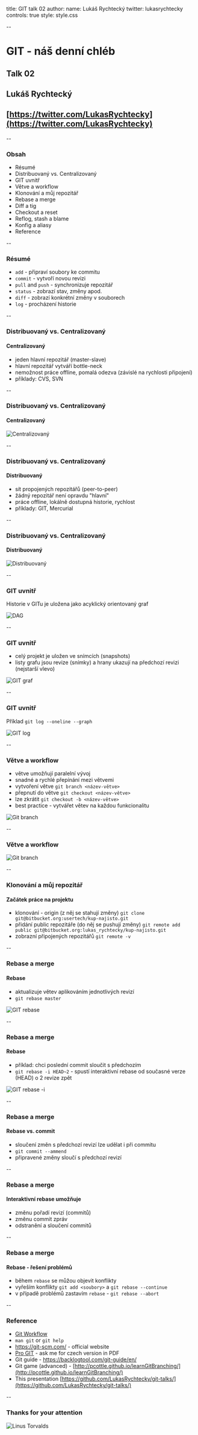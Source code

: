 title: GIT talk 02
author:
  name: Lukáš Rychtecký
  twitter: lukasrychtecky
controls: true
style: style.css

--

# GIT - náš denní chléb
## Talk 02
## Lukáš Rychtecký
## [https://twitter.com/LukasRychtecky](https://twitter.com/LukasRychtecky)

--

### Obsah

* Résumé
* Distribuovaný vs. Centralizovaný
* GIT uvnitř
* Větve a workflow
* Klonování a můj repozitář
* Rebase a merge
* Diff a tig
* Checkout a reset
* Reflog, stash a blame
* Konfig a aliasy
* Reference

--

### Résumé

* `add` - připraví soubory ke commitu
* `commit` - vytvoří novou revizi
* `pull` and `push` - synchronizuje repozitář
* `status` - zobrazí stav, změny apod.
* `diff` - zobrazí konkrétní změny v souborech
* `log` - procházení historie

--

### Distribuovaný vs. Centralizovaný

#### Centralizovaný

* jeden hlavní repozitář (master-slave)
* hlavní repozitář vytváří bottle-neck
* nemožnost práce offline, pomalá odezva (závislé na rychlosti připojení)
* příklady: CVS, SVN

--

### Distribuovaný vs. Centralizovaný

#### Centralizovaný

![Centralizovaný](img/cvcs.png)

--

### Distribuovaný vs. Centralizovaný

#### Distribuovaný

* sít propojených repozitářů (peer-to-peer)
* žádný repozitář není opravdu "hlavní"
* práce offline, lokálně dostupná historie, rychlost
* příklady: GIT, Mercurial

--

### Distribuovaný vs. Centralizovaný

#### Distribuovaný

![Distribuovaný](img/dvcs.png)


--

### GIT uvnitř

Historie v GITu je uložena jako acyklický orientovaný graf

![DAG](http://cdn.meme.am/instances/500x/55967408.jpg)

--

### GIT uvnitř

* celý projekt je uložen ve snímcích (snapshots)
* listy grafu jsou revize (snímky) a hrany ukazují na předchozí revizi (nejstarší vlevo)

![GIT graf](http://think-like-a-git.net/assets/images2/reachability-example.png)

--

### GIT uvnitř

Příklad `git log --oneline --graph`

![GIT log](img/git-graph.png)

--

### Větve a workflow

* větve umožňují paralelní vývoj
* snadné a rychlé přepínání mezi větvemi
* vytvoření větve `git branch <název-větve>`
* přepnutí do větve `git checkout <název-větve>`
* lze zkrátit `git checkout -b <název-větve>`
* best practice - vytvářet větev na každou funkcionalitu

![Git branch](https://www.atlassian.com/wac/landing/git/tutorial/git-branches/pageSections/0/contentColumnTwo/0/imageBinary/git-tutorial_branching-merging.png)

--

### Větve a workflow

![Git branch](https://i.imgflip.com/zb4dt.jpg)

--

### Klonování a můj repozitář

#### Začátek práce na projektu

* klonování - origin (z něj se stahují změny) `git clone git@bitbucket.org:usertech/kup-najisto.git`
* přidání public repozitáře (do něj se pushují změny) `git remote add public git@bitbucket.org:lukas_rychtecky/kup-najisto.git`
* zobrazní připojených repozitářů `git remote -v`

--

### Rebase a merge

#### Rebase

* aktualizuje větev aplikováním jednotlivých revizí
* `git rebase master`

![GIT rebase](http://rypress.com/tutorials/git/media/5-1.png)

--

### Rebase a merge

#### Rebase

* příklad: chci poslední commit sloučit s předchozím
* `git rebase -i HEAD~2` - spustí interaktivní rebase od současné verze (HEAD) o 2 revize zpět

![GIT rebase -i](img/git-rebase-i.png)

--

### Rebase a merge

#### Rebase vs. commit

* sloučení změn s předchozí revizí lze udělat i při commitu
* `git commit --ammend`
* připravené změny sloučí s předchozí revizí

--

### Rebase a merge

#### Interaktivní rebase umožňuje

* změnu pořadí revizí (commitů)
* změnu commit zpráv
* odstranění a sloučení commitů

--

### Rebase a merge

#### Rebase - řešení problémů

* během `rebase` se můžou objevit konflikty
* vyřeším konflikty `git add <soubory>` a `git rebase --continue`
* v případě problémů zastavím `rebase` - `git rebase --abort`

--

### Reference

* [Git Workflow](http://nvie.com/posts/a-successful-git-branching-model/)
* `man git` or `git help`
* https://git-scm.com/ - official website
* [Pro GIT](https://git-scm.com/book/en/v2) - ask me for czech version in PDF
* Git guide - https://backlogtool.com/git-guide/en/
* Git game (advanced) - [http://pcottle.github.io/learnGitBranching/](http://pcottle.github.io/learnGitBranching/)
* This presentation [https://github.com/LukasRychtecky/git-talks/](https://github.com/LukasRychtecky/git-talks/)

--

### Thanks for your attention

![Linus Torvalds](http://cdn.meme.am/instances/22164438.jpg)
